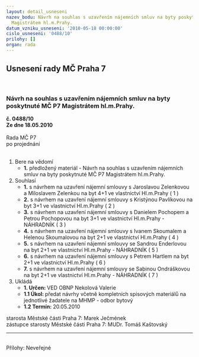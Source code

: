 ```yaml
---
layout: detail_usneseni
nazev_bodu: Návrh na souhlas s uzavřením nájemních smluv na byty poskytnuté MČ P7
  Magistrátem hl.m.Prahy.
datum_vzniku_usneseni: '2010-05-18 00:00:00'
cislo_usneseni: '0488/10'
prilohy: []
organ: rada
---
```

<div id="ucUsn_pList" class="usn">
	<span><h2>Usnesení rady MČ Praha 7 </h2>
<br></span><div class="standBody">
<span><h3>Návrh na souhlas s uzavřením nájemních smluv na byty poskytnuté MČ P7 Magistrátem hl.m.Prahy.</h3></span><div class="center">
		<strong>č. 0488/10</strong><br>
	</div>
<div class="center">
		<strong>Ze dne 18.05.2010</strong><br><br>
	</div>Rada MČ P7<br> po projednání<br><br><ol>
<li>Bere na vědomí<ul><li>
<strong>1.</strong> předložený materiál - Návrh na souhlas s uzavřením nájemních smluv na byty poskytnuté MČ P7 Magistrátem hl.m.Prahy.</li></ul>
</li>
<li>Souhlasí<ul>
<li>
<strong>1.</strong> s návrhem na uzavření nájemní smlouvy s Jaroslavou Zelenkovou a Miloslavem Zelenkou na byt 4+1 ve vlastnictví Hl.m.Prahy  ( 1 )</li>
<li>
<strong>2.</strong> s návrhem na uzavření nájemní smlouvy s Kristýnou Pavlíkovou na byt 3+1 ve vlastnictví Hl.m.Prahy ( 2 )</li>
<li>
<strong>3.</strong> s návrhem na uzavření nájemní smlouvy s Danielem Pochopem a Petrou Pochopovou na byt 3+1 ve vlastnictví Hl.m.Prahy  -  NÁHRADNÍK  ( 3 )</li>
<li>
<strong>4.</strong> s návrhem na uzavření nájemní smlouvy s Ivanem Skoumalem a Helenou Skoumalovou na byt 2+1 ve vlastnictví Hl.m.Prahy  ( 4 )</li>
<li>
<strong>5.</strong> s návrhem na uzavření nájemní smlouvy se Sandrou Enderlovou na byt 2+1 ve vlastnictví Hl.m.Prahy  -  NÁHRADNÍK  ( 5 )</li>
<li>
<strong>6.</strong> s návrhem na uzavření nájemní smlouvy s Petrem Hartlem na byt 2+1 ve vlastnictví Hl.m.Prahy  ( 6 )</li>
<li>
<strong>7.</strong> s návrhem na uzavření nájemní smlouvy se Sabinou Ondráškovou na byt 2+1 ve vlastnictví Hl.m.Prahy  -  NÁHRADNÍK  ( 7 )      </li>
</ul>
</li>
<li>Ukládá<ul>
<li>
<strong>1. Určen: </strong>VED OBNP Nekolová Valerie</li>
<li>
<strong>1.1 Úkol: </strong>předat návrhy včetně kompletních spisových materiálů na jednotlivé žadatele na MHMP - odbor bytový</li>
<li>
<strong>1.2 Termín: </strong>20.05.2010</li>
</ul>
</li>
</ol>starosta Městské části Praha 7: Marek Ječmének<br>zástupce starosty Městské části Praha 7: MUDr. Tomáš Kaštovský <hr>
<br>Přílohy: Neveřejné</div>
</div>